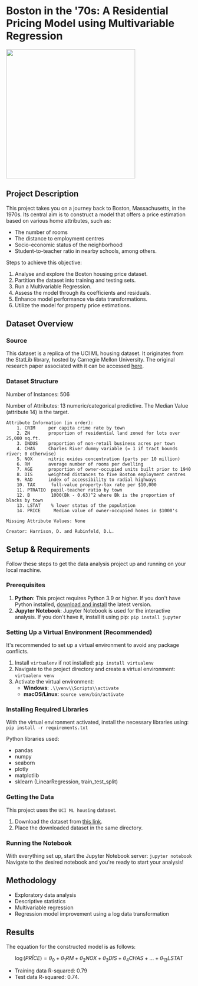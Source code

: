 # Boston in the '70s: A Residential Pricing Model using Multivariable Regression
<img src=https://i.imgur.com/WKQ0nH2.jpg height=350>

## Project Description
This project takes you on a journey back to Boston, Massachusetts, in the 1970s. 
Its central aim is to construct a model that offers a price estimation based on various home attributes, such as:
* The number of rooms
* The distance to employment centres
* Socio-economic status of the neighborhood
* Student-to-teacher ratio in nearby schools, among others.

Steps to achieve this objective:
1. Analyse and explore the Boston housing price dataset. 
2. Partition the dataset into training and testing sets. 
3. Run a Multivariable Regression. 
4. Assess the model through its coefficients and residuals. 
5. Enhance model performance via data transformations. 
6. Utilize the model for property price estimations.

## Dataset Overview
### Source
This dataset is a replica of the UCI ML housing dataset.
It originates from the StatLib library, hosted by Carnegie Mellon University.
The original research paper associated with it can be accessed [here](https://deepblue.lib.umich.edu/bitstream/handle/2027.42/22636/0000186.pdf?sequence=1&isAllowed=y). 

### Dataset Structure
Number of Instances: 506

Number of Attributes: 13 numeric/categorical predictive. The Median Value (attribute 14) is the target.

    Attribute Information (in order):
        1. CRIM     per capita crime rate by town
        2. ZN       proportion of residential land zoned for lots over 25,000 sq.ft.
        3. INDUS    proportion of non-retail business acres per town
        4. CHAS     Charles River dummy variable (= 1 if tract bounds river; 0 otherwise)
        5. NOX      nitric oxides concentration (parts per 10 million)
        6. RM       average number of rooms per dwelling
        7. AGE      proportion of owner-occupied units built prior to 1940
        8. DIS      weighted distances to five Boston employment centres
        9. RAD      index of accessibility to radial highways
        10. TAX      full-value property-tax rate per $10,000
        11. PTRATIO  pupil-teacher ratio by town
        12. B        1000(Bk - 0.63)^2 where Bk is the proportion of blacks by town
        13. LSTAT    % lower status of the population
        14. PRICE     Median value of owner-occupied homes in $1000's
        
    Missing Attribute Values: None

    Creator: Harrison, D. and Rubinfeld, D.L.

## Setup & Requirements
Follow these steps to get the data analysis project up and running on your local machine.

### Prerequisites
1. **Python**: This project requires Python 3.9 or higher.
If you don't have Python installed, [download and install](https://www.python.org/downloads/) the latest version.
2. **Jupyter Notebook**: Jupyter Notebook is used for the interactive analysis. If you don't have it, install it using pip:
``pip install jupyter``

### Setting Up a Virtual Environment (Recommended)
It's recommended to set up a virtual environment to avoid any package conflicts.
1. Install `virtualenv` if not installed: ``pip install virtualenv``
2. Navigate to the project directory and create a virtual environment: ``virtualenv venv``
3. Activate the virtual environment:
    - **Windows**: ``.\\venv\\Scripts\\activate``
    - **macOS/Linux**: ``source venv/bin/activate``

### Installing Required Libraries
With the virtual environment activated, install the necessary libraries using:
``pip install -r requirements.txt``

Python libraries used:
* pandas
* numpy
* seaborn
* plotly
* matplotlib
* sklearn (LinearRegression, train_test_split)


### Getting the Data
This project uses the `UCI ML housing` dataset.
1. Download the dataset from [this link](https://github.com/nadyavoynich/house-prices-in-boston/blob/main/boston.csv).
2. Place the downloaded dataset in the same directory.

### Running the Notebook
With everything set up, start the Jupyter Notebook server: ``jupyter notebook``
Navigate to the desired notebook and you're ready to start your analysis!

## Methodology
* Exploratory data analysis 
* Descriptive statistics
* Multivariable regression
* Regression model improvement using a log data transformation

## Results
The equation for the constructed model is as follows:

$$ \log (PR \hat ICE) = \theta _0 + \theta _1 RM + \theta _2 NOX + \theta_3 DIS + \theta _4 CHAS + ... + \theta _{13} LSTAT $$

* Training data R-squared: 0.79
* Test data R-squared: 0.74.